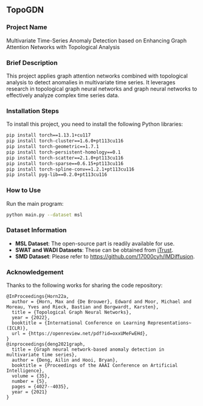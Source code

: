 ## TopoGDN

### Project Name

Multivariate Time-Series Anomaly Detection based on Enhancing Graph Attention Networks with Topological Analysis

### Brief Description

This project applies graph attention networks combined with topological analysis to detect anomalies in multivariate time series. It leverages research in topological graph neural networks and graph neural networks to effectively analyze complex time series data.

### Installation Steps

To install this project, you need to install the following Python libraries:

```bash
pip install torch==1.13.1+cu117
pip install torch-cluster==1.6.0+pt113cu116
pip install torch-geometric==1.7.1
pip install torch-persistent-homology==0.1
pip install torch-scatter==2.1.0+pt113cu116
pip install torch-sparse==0.6.15+pt113cu116
pip install torch-spline-conv==1.2.1+pt113cu116
pip install pyg-lib==0.2.0+pt113cu116
```

### How to Use

Run the main program:

```bash
python main.py --dataset msl
```

### Dataset Information

- **MSL Dataset**: The open-source part is readily available for use.
- **SWAT and WADI Datasets**: These can be obtained from [iTrust](https://itrust.sutd.edu.sg/).
- **SMD Dataset**: Please refer to https://github.com/17000cyh/IMDiffusion.

### Acknowledgement

Thanks to the following works for sharing the code repository:

```
@InProceedings{Horn22a,
  author = {Horn, Max and {De Brouwer}, Edward and Moor, Michael and Moreau, Yves and Rieck, Bastian and Borgwardt, Karsten},
  title = {Topological Graph Neural Networks},
  year = {2022},
  booktitle = {International Conference on Learning Representations~(ICLR)},
  url = {https://openreview.net/pdf?id=oxxUMeFwEHd},
}
@inproceedings{deng2021graph,
  title = {Graph neural network-based anomaly detection in multivariate time series},
  author = {Deng, Ailin and Hooi, Bryan},
  booktitle = {Proceedings of the AAAI Conference on Artificial Intelligence},
  volume = {35},
  number = {5},
  pages = {4027--4035},
  year = {2021}
}
```
